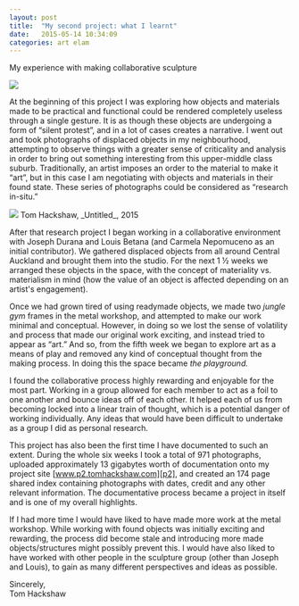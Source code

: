 ```yaml
---
layout: post
title:  "My second project: what I learnt"
date:   2015-05-14 10:34:09
categories: art elam
---
```


My experience with making collaborative sculpture

<img src="https://farm4.staticflickr.com/3814/18283700414_791624876b_c.jpg">

At the beginning of this project I was exploring how objects and materials made to be practical and functional could be rendered completely useless through a single gesture. It is as though these objects are undergoing a form of “silent protest”, and in a lot of cases creates a narrative. I went out and took photographs of displaced objects in my neighbourhood, attempting to observe things with a greater sense of criticality and analysis in order to bring out something interesting from this upper-middle class suburb. Traditionally, an artist imposes an order to the material to make it “art”, but in this case I am negotiating with objects and materials in their found state. These series of photographs could be considered as “research in-situ.” 

<img src="https://farm1.staticflickr.com/288/18900750682_df598b0f73_c.jpg">
Tom Hackshaw, _Untitled_, 2015

After that research project I began working in a collaborative environment with Joseph Durana and Louis Betana (and Carmela Nepomuceno as an initial contributor). We gathered displaced objects from all around Central Auckland and brought them into the studio. For the next 1 ½ weeks we arranged these objects in the space, with the concept of materiality vs. materialism in mind (how the value of an object is affected depending on an artist's engagement).

Once we had grown tired of using readymade objects, we made two _jungle gym_ frames in the metal workshop, and attempted to make our work minimal and conceptual. However, in doing so we lost the sense of volatility and process that made our original work exciting, and instead tried to appear as “art.” And so, from the fifth week we began to explore art as a means of play and removed any kind of conceptual thought from the making process. In doing this the space became _the playground._

   I found the collaborative process highly rewarding and enjoyable for the most part. Working in a group allowed for each member to act as a foil to one another and bounce ideas off of each other. It helped each of us from becoming locked into a linear train of thought, which is a potential danger of working individually. Any ideas that would have been difficult to undertake as a group I did as personal research.

This project has also been the first time I have documented to such an extent. During the whole six weeks I took a total of 971 photographs, uploaded approximately 13 gigabytes worth of documentation onto my project site [www.p2.tomhackshaw.com][p2], and created an 174 page shared index containing photographs with dates, credit and any other relevant information. The documentative process became a project in itself and is one of my overall highlights. 

If I had more time I would have liked to have made more work at the metal workshop. While working with found objects was initially exciting and rewarding, the process did become stale and introducing more made objects/structures might possibly prevent this. I would have also liked to have worked with other people in the sculpture group (other than Joseph and Louis), to gain as many different perspectives and ideas as possible.



Sincerely,
<br>
Tom Hackshaw
   
   

[p2]: https://p2.tomhackshaw.com
